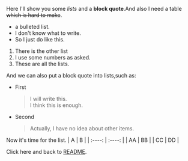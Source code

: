 Here I'll show you some *lists* and a **block quote**.And also I need a table ~~which is hard to make~~.
* a bulleted list.
* I don't know what to write.
* So I just do like this.

1. There is the other list
2. I use some numbers as asked.
3. These are all the lists.

And we can also put a block quote into lists,such as:
* First
    > I will write this.  
    > I think this is enough.
* Second
    > Actually, I have no idea about other items.
   
Now it's time for the list.
|  A   | B  |
|  :----:  | :----:  |
| AA  | BB |
| CC  | DD |

Click here and back to [README](https://github.com/kagari0/potential-sniffle/blob/main/README.md).
